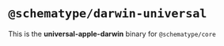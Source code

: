 # `@schematype/darwin-universal`

This is the **universal-apple-darwin** binary for `@schematype/core`
